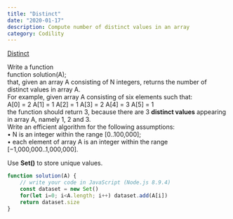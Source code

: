 ```yaml
---
title: "Distinct"
date: "2020-01-17"
description: Compute number of distinct values in an array
category: Codility
---
```


[Distinct](https://app.codility.com/programmers/lessons/6-sorting/distinct/)

Write a function  
function solution(A);  
that, given an array A consisting of N integers, returns the number of distinct values in array A.  
For example, given array A consisting of six elements such that:  
A\[0\] = 2 A\[1\] = 1 A\[2\] = 1 A\[3\] = 2 A\[4\] = 3 A\[5\] = 1   
the function should return 3, because there are 3 **distinct values** appearing in array A, namely 1, 2 and 3.   
Write an efficient algorithm for the following assumptions:   
•	N is an integer within the range \[0..100,000\];   
•	each element of array A is an integer within the range \[−1,000,000..1,000,000\].

Use **Set()** to store unique values.

```js
function solution(A) {
    // write your code in JavaScript (Node.js 8.9.4)
    const dataset = new Set()
    for(let i=0; i<A.length; i++) dataset.add(A[i])
    return dataset.size
}
```


